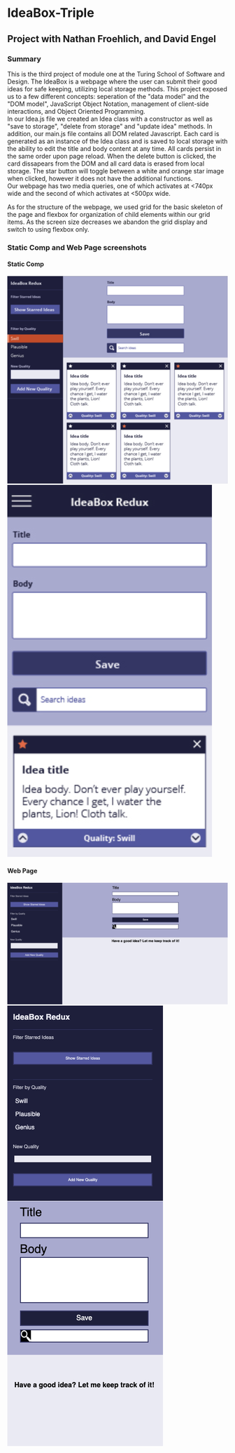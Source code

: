 # IdeaBox-Triple
## Project with Nathan Froehlich, and David Engel

### Summary
This is the third project of module one at the Turing School of Software and Design.  The IdeaBox is a webpage where the user can submit their good ideas for safe keeping, utilizing local storage methods.  This project exposed us to a few different concepts:  seperation of the "data model" and the "DOM model", JavaScript Object Notation, management of client-side interactions, and Object Oriented Programming.  
In our Idea.js file we created an Idea class with a constructor as well as "save to storage", "delete from storage" and "update idea" methods.  In addition, our main.js file contains all DOM related Javascript.  Each card is generated as an instance of the Idea class and is saved to local storage with the ability to edit the title and body content at any time.  All cards persist in the same order upon page reload.  When the delete button is clicked, the card dissapears from the DOM and all card data is erased from local storage.  The star button will toggle between a white and orange star image when clicked, however it does not have the additional functions.  
Our webpage has two media queries, one of which activates at <740px wide and the second of which activates at <500px wide.  

As for the structure of the webpage, we used grid for the basic skeleton of the page and flexbox for organization of child elements within our grid items.  As the screen size decreases we abandon the grid display and switch to using flexbox only.

### Static Comp and Web Page screenshots

#### Static Comp
![Desktop view static comp](https://github.com/Nathan-Froeh/IdeaBox-Triple/blob/master/Images/StaticComp.png)
![Mobile view static comp](https://github.com/Nathan-Froeh/IdeaBox-Triple/blob/master/Images/StaticCompMobile.png)

#### Web Page
![Desktop View](https://github.com/Nathan-Froeh/IdeaBox-Triple/blob/master/Images/ScreenShot1.png)
![Mobile View](https://github.com/Nathan-Froeh/IdeaBox-Triple/blob/master/Images/ScreenShotMobile.png)


